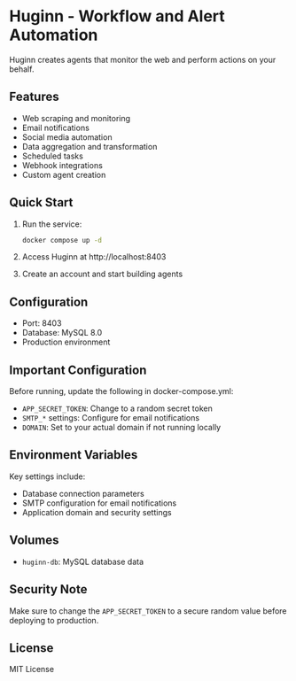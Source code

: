 # Huginn - Workflow and Alert Automation

Huginn creates agents that monitor the web and perform actions on your behalf.

## Features

- Web scraping and monitoring
- Email notifications
- Social media automation
- Data aggregation and transformation
- Scheduled tasks
- Webhook integrations
- Custom agent creation

## Quick Start

1. Run the service:
   ```bash
   docker compose up -d
   ```

2. Access Huginn at http://localhost:8403

3. Create an account and start building agents

## Configuration

- Port: 8403
- Database: MySQL 8.0
- Production environment

## Important Configuration

Before running, update the following in docker-compose.yml:

- `APP_SECRET_TOKEN`: Change to a random secret token
- `SMTP_*` settings: Configure for email notifications
- `DOMAIN`: Set to your actual domain if not running locally

## Environment Variables

Key settings include:
- Database connection parameters
- SMTP configuration for email notifications
- Application domain and security settings

## Volumes

- `huginn-db`: MySQL database data

## Security Note

Make sure to change the `APP_SECRET_TOKEN` to a secure random value before deploying to production.

## License

MIT License